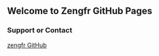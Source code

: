 ## Welcome to Zengfr GitHub Pages


### Support or Contact
[zengfr GitHub](https://github.com/zengfr/)
